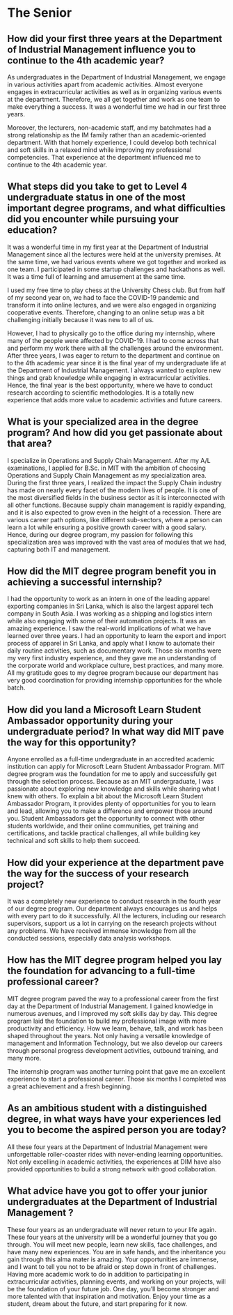 # The Senior

## How did your first three years at the Department of Industrial Management influence you to continue to the 4th academic year?

As undergraduates in the Department of Industrial
Management, we engage in various activities apart from
academic activities. Almost everyone engages in extracurricular
activities as well as in organizing various events at the
department. Therefore, we all get together and work as one team
to make everything a success. It was a wonderful time we had in
our first three years.

Moreover, the lecturers, non-academic staff, and my
batchmates had a strong relationship as the IM family rather
than an academic-oriented department. With that homely
experience, I could develop both technical and soft skills in a
relaxed mind while improving my professional competencies.
That experience at the department influenced me to continue to
the 4th academic year.

## What steps did you take to get to Level 4 undergraduate status in one of the most important degree programs, and what difficulties did you encounter while pursuing your education?

It was a wonderful time in my first year at the Department
of Industrial Management since all the lectures were held at the
university premises. At the same time, we had various events
where we got together and worked as one team. I participated in
some startup challenges and hackathons as well. It was a time
full of learning and amusement at the same time.

I used my free time to play chess at the University Chess club.
But from half of my second year on, we had to face the COVID-19
pandemic and transform it into online lectures, and we were also
engaged in organizing cooperative events. Therefore, changing
to an online setup was a bit challenging initially because it was
new to all of us.

However, I had to physically go to the office during my
internship, where many of the people were affected by
COVID-19. I had to come across that and perform my work there
with all the challenges around the environment. After three years,
I was eager to return to the department and continue on to the 4th
academic year since it is the final year of my undergraduate life
at the Department of Industrial Management. I always wanted
to explore new things and grab knowledge while engaging
in extracurricular activities. Hence, the final year is the best
opportunity, where we have to conduct research according to
scientific methodologies. It is a totally new experience that adds
more value to academic activities and future careers.

## What is your specialized area in the degree program? And how did you get passionate about that area?

I specialize in Operations and Supply Chain Management.
After my A/L examinations, I applied for B.Sc. in MIT with
the ambition of choosing Operations and Supply Chain
Management as my specialization area. During the first three
years, I realized the impact the Supply Chain industry has
made on nearly every facet of the modern lives of people. It is
one of the most diversified fields in the business sector as it is
interconnected with all other functions. Because supply chain
management is rapidly expanding, and it is also expected to
grow even in the height of a recession. There are various career
path options, like different sub-sectors, where a person can learn
a lot while ensuring a positive growth career with a good salary.
Hence, during our degree program, my passion for following this
specialization area was improved with the vast area of modules
that we had, capturing both IT and management.

## How did the MIT degree program benefit you in achieving a successful internship?

I had the opportunity to work as an intern in one of the leading
apparel exporting companies in Sri Lanka, which is also the
largest apparel tech company in South Asia. I was working as a
shipping and logistics intern while also engaging with some of
their automation projects. It was an amazing experience. I saw
the real-world implications of what we have learned over three
years. I had an opportunity to learn the export and import process
of apparel in Sri Lanka, and apply what I know to automate their
daily routine activities, such as documentary work. Those six
months were my very first industry experience, and they gave
me an understanding of the corporate world and workplace
culture, best practices, and many more. All my gratitude goes
to my degree program because our department has very good
coordination for providing internship opportunities for the whole
batch.

## How did you land a Microsoft Learn Student Ambassador opportunity during your undergraduate period? In what way did MIT pave the way for this opportunity?

Anyone enrolled as a full-time undergraduate in an accredited
academic institution can apply for Microsoft Learn Student
Ambassador Program. MIT degree program was the foundation
for me to apply and successfully get through the selection
process. Because as an MIT undergraduate, I was passionate
about exploring new knowledge and skills while sharing what
I knew with others. To explain a bit about the Microsoft Learn
Student Ambassador Program, it provides plenty of opportunities
for you to learn and lead, allowing you to make a difference and
empower those around you. Student Ambassadors get the
opportunity to connect with other students worldwide, and their
online communities, get training and certifications, and tackle
practical challenges, all while building key technical and soft
skills to help them succeed.

## How did your experience at the department pave the way for the success of your research project?

It was a completely new experience to conduct research in
the fourth year of our degree program. Our department always
encourages us and helps with every part to do it successfully.
All the lecturers, including our research supervisors, support us
a lot in carrying on the research projects without any problems.
We have received immense knowledge from all the conducted
sessions, especially data analysis workshops.

## How has the MIT degree program helped you lay the foundation for advancing to a full-time professional career?

MIT degree program paved the way to a professional career
from the first day at the Department of Industrial Management.
I gained knowledge in numerous avenues, and I improved my
soft skills day by day. This degree program laid the foundation
to build my professional image with more productivity and
efficiency. How we learn, behave, talk, and work has been shaped
throughout the years. Not only having a versatile knowledge of
management and Information Technology, but we also develop
our careers through personal progress development activities,
outbound training, and many more.

The internship program was another turning point that gave
me an excellent experience to start a professional career. Those
six months I completed was a great achievement and a fresh
beginning.

## As an ambitious student with a distinguished degree, in what ways have your experiences led you to become the aspired person you are today?

All these four years at the Department of Industrial
Management were unforgettable roller-coaster rides with
never-ending learning opportunities. Not only excelling in
academic activities, the experiences at DIM have also provided
opportunities to build a strong network with good collaboration.

## What advice have you got to offer your junior undergraduates at the Department of Industrial Management ?

These four years as an undergraduate will never return to your
life again. These four years at the university will be a wonderful
journey that you go through. You will meet new people, learn new
skills, face challenges, and have many new experiences. You
are in safe hands, and the inheritance you gain through this alma
mater is amazing. Your opportunities are immense, and I want
to tell you not to be afraid or step down in front of challenges.
Having more academic work to do in addition to participating in
extracurricular activities, planning events, and working on your
projects, will be the foundation of your future job. One day, you’ll
become stronger and more talented with that inspiration and
motivation. Enjoy your time as a student, dream about the future,
and start preparing for it now.
